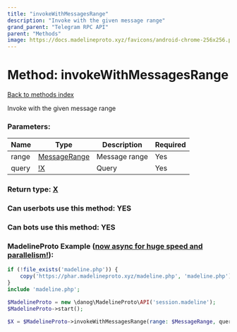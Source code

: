 ```yaml
---
title: "invokeWithMessagesRange"
description: "Invoke with the given message range"
grand_parent: "Telegram RPC API"
parent: "Methods"
image: https://docs.madelineproto.xyz/favicons/android-chrome-256x256.png
---
```

# Method: invokeWithMessagesRange
[Back to methods index](index.html)



Invoke with the given message range

### Parameters:

| Name     |    Type       | Description | Required |
|----------|---------------|-------------|----------|
|range|[MessageRange](/API_docs/types/MessageRange.html) | Message range | Yes|
|query|[!X](/API_docs/types/!X.html) | Query | Yes|


### Return type: [X](/API_docs/types/X.html)

### Can userbots use this method: **YES**

### Can bots use this method: **YES**


### MadelineProto Example ([now async for huge speed and parallelism!](https://docs.madelineproto.xyz/docs/ASYNC.html)):


```php
if (!file_exists('madeline.php')) {
    copy('https://phar.madelineproto.xyz/madeline.php', 'madeline.php');
}
include 'madeline.php';

$MadelineProto = new \danog\MadelineProto\API('session.madeline');
$MadelineProto->start();

$X = $MadelineProto->invokeWithMessagesRange(range: $MessageRange, query: $!X, );
```

